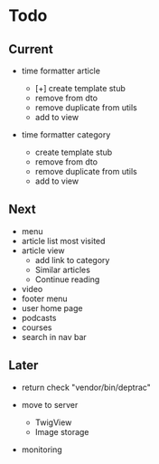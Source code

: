 # Todo

## Current

- time formatter article
  - [+] create template stub
  - remove from dto
  - remove duplicate from utils
  - add to view

- time formatter category
  - create template stub
  - remove from dto
  - remove duplicate from utils
  - add to view

## Next

- menu
- article list most visited
- article view
  - add link to category
  - Similar articles
  - Continue reading
- video
- footer menu
- user home page
- podcasts
- courses
- search in nav bar

## Later

- return check "vendor/bin/deptrac"

- move to server
  - TwigView
  - Image storage

- monitoring
